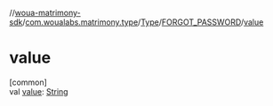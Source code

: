 //[woua-matrimony-sdk](../../../../index.md)/[com.woualabs.matrimony.type](../../index.md)/[Type](../index.md)/[FORGOT_PASSWORD](index.md)/[value](value.md)

# value

[common]\
val [value](value.md): [String](https://kotlinlang.org/api/latest/jvm/stdlib/kotlin/-string/index.html)
